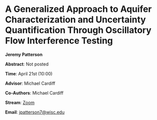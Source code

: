 # A Generalized Approach to Aquifer Characterization and Uncertainty Quantification Through Oscillatory Flow Interference Testing

**Jeremy Patterson**

**Abstract**: Not posted



**Time**:   April 21st (10:00)

**Advisor**: Michael Cardiff

**Co-Authors**: Michael Cardiff

**Stream**: [Zoom](https://uwmadison.zoom.us/meeting#/test11111)

**Email**: [jpatterson7@wisc.edu](mailto:jpatterson7@wisc.edu)
